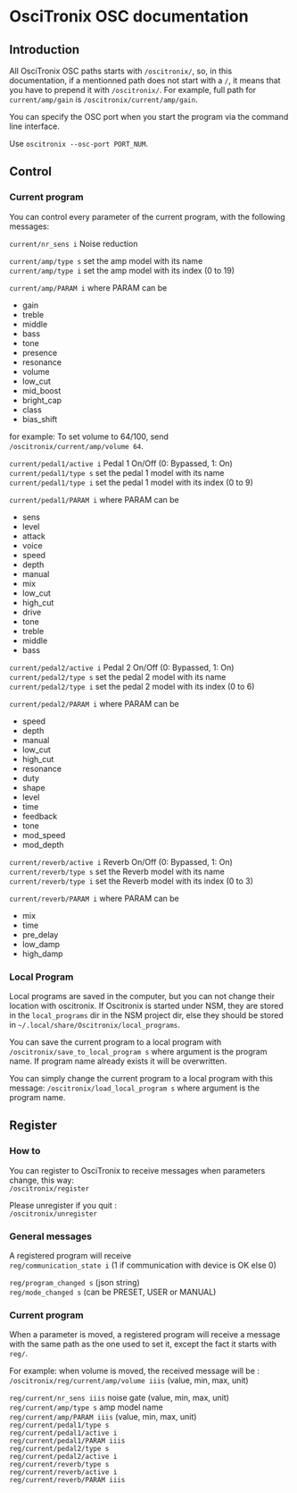 # OsciTronix OSC documentation

## Introduction

All OsciTronix OSC paths starts with `/oscitronix/`, so, in this documentation, if a mentionned path does not start with a `/`, it means that you have to prepend it with `/oscitronix/`.
For example, full path for `current/amp/gain` is `/oscitronix/current/amp/gain`. 

You can specify the OSC port when you start the program via the command line interface.

Use `oscitronix --osc-port PORT_NUM`.

## Control

### Current program

You can control every parameter of the current program, with the following messages:

`current/nr_sens i`  Noise reduction

`current/amp/type s` set the amp model with its name  
`current/amp/type i` set the amp model with its index (0 to 19)
  
`current/amp/PARAM i`  where PARAM can be  
* gain
* treble
* middle
* bass
* tone
* presence
* resonance
* volume
* low_cut
* mid_boost
* bright_cap
* class
* bias_shift

for example: To set volume to 64/100, send `/oscitronix/current/amp/volume 64`.

`current/pedal1/active i` Pedal 1 On/Off (0: Bypassed, 1: On)  
`current/pedal1/type s` set the pedal 1 model with its name  
`current/pedal1/type i` set the pedal 1 model with its index (0 to 9)

`current/pedal1/PARAM i`  where PARAM can be
* sens
* level
* attack
* voice
* speed
* depth
* manual
* mix
* low_cut
* high_cut
* drive
* tone
* treble
* middle
* bass

`current/pedal2/active i` Pedal 2 On/Off (0: Bypassed, 1: On)  
`current/pedal2/type s` set the pedal 2 model with its name  
`current/pedal2/type i` set the pedal 2 model with its index (0 to 6)

`current/pedal2/PARAM i`  where PARAM can be
* speed
* depth
* manual
* low_cut
* high_cut
* resonance
* duty
* shape
* level
* time
* feedback
* tone
* mod_speed
* mod_depth

`current/reverb/active i` Reverb On/Off (0: Bypassed, 1: On)  
`current/reverb/type s` set the Reverb model with its name  
`current/reverb/type i` set the Reverb model with its index (0 to 3)

`current/reverb/PARAM i`  where PARAM can be
* mix
* time
* pre_delay
* low_damp
* high_damp

### Local Program

Local programs are saved in the computer, but you can not change their location with oscitronix.
If Oscitronix is started under NSM, they are stored in the `local_programs` dir in the NSM project dir, else they should be stored in `~/.local/share/Oscitronix/local_programs`.

You can save the current program to a local program with
`/oscitronix/save_to_local_program s` where argument is the program name.
If program name already exists it will be overwritten.

You can simply change the current program to a local program with this message:
`/oscitronix/load_local_program s` where argument is the program name.

## Register

### How to

You can register to OsciTronix to receive messages when parameters change, this way:   
`/oscitronix/register`

Please unregister if you quit :  
`/oscitronix/unregister`

### General messages

A registered program will receive  
`reg/communication_state i` (1 if communication with device is OK else 0)  

`reg/program_changed s` (json string)  
`reg/mode_changed s` (can be PRESET, USER or MANUAL)  

###  Current program

When a parameter is moved, a registered program will receive a message with the same path as the one used to set it, except the fact it starts with `reg/`.

For example: when volume is moved, the received message will be :  
`/oscitronix/reg/current/amp/volume iiis` (value, min, max, unit)


`reg/current/nr_sens iiis` noise gate (value, min, max, unit)  
`reg/current/amp/type s` amp model name  
`reg/current/amp/PARAM iiis` (value, min, max, unit)  
`reg/current/pedal1/type s`  
`reg/current/pedal1/active i`  
`reg/current/pedal1/PARAM iiis`  
`reg/current/pedal2/type s`  
`reg/current/pedal2/active i`  
`reg/current/reverb/type s`  
`reg/current/reverb/active i`  
`reg/current/reverb/PARAM iiis`  
